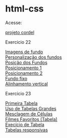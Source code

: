 # html-css

 <p>Acesse:</p> 
 <a href="Desafios/Desafio12">projeto cordel</a> <br>
 <p>Exercicio 22</p>
 <a href="Exercicios/ex022/fundo001.html">Imagens de fundo</a> <br>
 <a href="Exercicios/ex022/fundo002.html">Personalização dos fundos</a> <br>
 <a href="Exercicios/ex022/fundo003.html">Posição dos Fundos</a> <br>
 <a href="Exercicios/ex022/fundo004.html">Posicionamento 1</a> <br>
 <a href="Exercicios/ex022/fundo005.html">Posicionamento 2</a> <br>
 <a href="Exercicios/ex022/fundo006.html">Fundo fixo</a> <br>
 <a href="Exercicios/ex022/fundo007.html">Alinhamento vertical</a> <br>
 <p>Exercicio 23</p> 
 <a href="Exercicios/ex023/tabela001.html">Primeira Tabela</a> <br>
 <a href="Exercicios/ex023/tabela002.html">Uso de Tabelas Grandes</a> <br>
 <a href="Exercicios/ex023/tabela003.html">Mesclagem de Células</a> <br>
 <a href="Exercicios/ex023/tabela004.html">Filmes Favoritos (Tabela)</a> <br>
 <a href="Exercicios/ex023/tabela005.html">Execício de Tabela</a> <br>
 <a href="Exercicios/ex023/tabela006.html">Tabelas responsivas</a>
